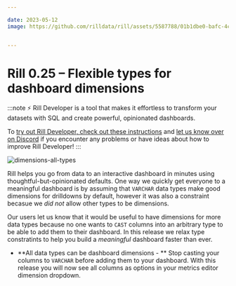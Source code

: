 ```yaml
---

date: 2023-05-12
image: https://github.com/rilldata/rill/assets/5587788/01b1dbe0-bafc-4cc2-8488-a32a16d26409.png


---
```



# Rill 0.25 – Flexible types for dashboard dimensions

:::note
⚡ Rill Developer is a tool that makes it effortless to transform your datasets with SQL and create powerful, opinionated dashboards.

To [try out Rill Developer, check out these instructions](/get-started/install) and [let us know over on Discord](https://discord.gg/TatjVY32) if you encounter any problems or have ideas about how to improve Rill Developer!
:::

![dimensions-all-types](https://github.com/rilldata/rill/assets/5587788/bd762c01-2230-4152-a8cc-d47b939db251.gif "826302155")

Rill helps you go from data to an interactive dashboard in minutes using thoughtful-but-opinionated defaults. One way we quickly get everyone to a meaningful dashboard is by assuming that `VARCHAR` data types make good dimensions for drilldowns by default, however it was also a constraint becasue we _did not_ allow other types to be dimensions.

Our users let us know that it would be useful to have dimensions for more data types because no one wants to `CAST` columns into an arbitrary type to be able to add them to their dashboard. In this release we relax type constratints to help you build a _meaningful_ dashboard faster than ever.

- **All data types can be dashboard dimensions - ** Stop casting your columns to `VARCHAR` before adding them to your dashboard. With this release you will now see all columns as options in your metrics editor dimension dropdown.

